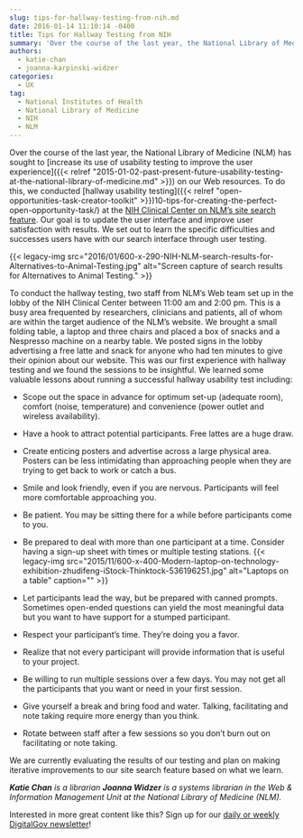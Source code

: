 ```yaml
---
slug: tips-for-hallway-testing-from-nih.md
date: 2016-01-14 11:10:14 -0400
title: Tips for Hallway Testing from NIH
summary: 'Over the course of the last year, the National Library of Medicine (NLM) has sought to increase its use of usability testing to improve the user experience on our Web resources. To do this, we conducted hallway usability testing at the NIH Clinical Center on NLM&#8217;s site search feature. Our goal is to update the'
authors:
  - katie-chan
  - joanna-karpinski-widzer
categories:
  - UX
tag:
  - National Institutes of Health
  - National Library of Medicine
  - NIH
  - NLM
---
```


Over the course of the last year, the National Library of Medicine (NLM) has sought to [increase its use of usability testing to improve the user experience]({{< relref "2015-01-02-past-present-future-usability-testing-at-the-national-library-of-medicine.md" >}}) on our Web resources. To do this, we conducted [hallway usability testing]({{< relref "open-opportunities-task-creator-toolkit" >}})10-tips-for-creating-the-perfect-open-opportunity-task/) at the [NIH Clinical Center on NLM&#8217;s site search feature](https://vsearch.nlm.nih.gov/vivisimo/cgi-bin/query-meta?query=&v%3Aproject=nlm-main-website). Our goal is to update the user interface and improve user satisfaction with results. We set out to learn the specific difficulties and successes users have with our search interface through user testing.

{{< legacy-img src="2016/01/600-x-290-NIH-NLM-search-results-for-Alternatives-to-Animal-Testing.jpg" alt="Screen capture of search results for Alternatives to Animal Testing." >}}

To conduct the hallway testing, two staff from NLM&#8217;s Web team set up in the lobby of the NIH Clinical Center between 11:00 am and 2:00 pm. This is a busy area frequented by researchers, clinicians and patients, all of whom are within the target audience of the NLM&#8217;s website. We brought a small folding table, a laptop and three chairs and placed a box of snacks and a Nespresso machine on a nearby table. We posted signs in the lobby advertising a free latte and snack for anyone who had ten minutes to give their opinion about our website. This was our first experience with hallway testing and we found the sessions to be insightful. We learned some valuable lessons about running a successful hallway usability test including:

  * Scope out the space in advance for optimum set-up (adequate room), comfort (noise, temperature) and convenience (power outlet and wireless availability).
  * Have a hook to attract potential participants. Free lattes are a huge draw.
  * Create enticing posters and advertise across a large physical area. Posters can be less intimidating than approaching people when they are trying to get back to work or catch a bus.
  * Smile and look friendly, even if you are nervous. Participants will feel more comfortable approaching you.
  * Be patient. You may be sitting there for a while before participants come to you.
  * Be prepared to deal with more than one participant at a time. Consider having a sign-up sheet with times or multiple testing stations. {{< legacy-img src="2015/11/600-x-400-Modern-laptop-on-technology-exhibition-zhudifeng-iStock-Thinktock-536196251.jpg" alt="Laptops on a table" caption="" >}} 

  * Let participants lead the way, but be prepared with canned prompts. Sometimes open-ended questions can yield the most meaningful data but you want to have support for a stumped participant.
  * Respect your participant&#8217;s time. They&#8217;re doing you a favor.
  * Realize that not every participant will provide information that is useful to your project.
  * Be willing to run multiple sessions over a few days. You may not get all the participants that you want or need in your first session.
  * Give yourself a break and bring food and water. Talking, facilitating and note taking require more energy than you think.
  * Rotate between staff after a few sessions so you don&#8217;t burn out on facilitating or note taking.

We are currently evaluating the results of our testing and plan on making iterative improvements to our site search feature based on what we learn.

 

_**Katie Chan** is a _librarian_ **Joanna Widzer** is a systems librarian in the Web & Information Management Unit at the National Library of Medicine (NLM)._

 

Interested in more great content like this? Sign up for our [daily or weekly DigitalGov newsletter](https://public.govdelivery.com/accounts/USHOWTO/subscriber/new)!